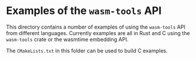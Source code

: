 # Examples of the `wasm-tools` API

This directory contains a number of examples of using the `wasm-tools` API from
different languages. Currently examples are all in Rust and C using the
`wasm-tools` crate or the wasmtime embedding API.

The `CMakeLists.txt` in this folder can be used to build C examples.